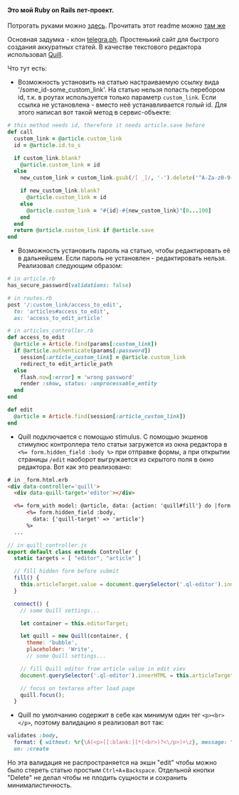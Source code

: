 #### Это мой Ruby on Rails пет-проект.

Потрогать руками можно [здесь](https://darkwrite.herokuapp.com). Прочитать этот readme можно [там же](https://darkwrite.herokuapp.com/1)

Основная задумка - клон [telegra.ph](https://telegra.ph/). Простенький сайт для быстрого создания аккуратных статей.
В качестве текстового редактора использовал [Quill](https://quilljs.com/).

Что тут есть:

* Возможность установить на статью настраиваемую ссылку вида '/some_id-some_custom_link'. На статью нельзя попасть перебором id, т.к. в роутах используется только параметр `custom_link`. Если ссылка не установлена - вместо неё устанавливается голый id.
Для этого написал вот такой метод в сервис-объекте:
```ruby
# this method needs id, therefore it needs article.save before
def call
  custom_link = @article.custom_link
  id = @article.id.to_s

  if custom_link.blank?
    @article.custom_link = id
  else
    new_custom_link = custom_link.gsub(/[ _]/, '-').delete('^A-Za-z0-9-')

    if new_custom_link.blank?
      @article.custom_link = id
    else
      @article.custom_link = "#{id}-#{new_custom_link}"[0...100]
    end
  end
  return @article.custom_link if @article.save
end
```

* Возможность установить пароль на статью, чтобы редактировать её в дальнейшем. Если пароль не установлен - редактировать нельзя.
Реализовал следующим образом:
```ruby
# in article.rb
has_secure_password(validations: false)

# in routes.rb
post '/:custom_link/access_to_edit',
  to: 'articles#access_to_edit',
  as: 'access_to_edit_article'

# in articles_controller.rb
def access_to_edit
  @article = Article.find(params[:custom_link])
  if @article.authenticate(params[:password])
    session[:article_custom_link] = @article.custom_link
    redirect_to edit_article_path
  else
    flash.now[:error] = 'wrong password'
    render :show, status: :unprocessable_entity
  end
end

def edit
  @article = Article.find(session[:article_custom_link])
end
```

* Quill подключается с помощью stimulus. С помощью экшенов стимулюс контроллера тело статьи загружется из окна редактора в `<%= form.hidden_field :body %>` при отправке формы, а при открытии страницы `/edit` наоборот выгружается из скрытого поля в окно редактора.
Вот как это реализовано:
```html
# in _form.html.erb
<div data-controller='quill'>
  <div data-quill-target='editor'></div>

  <%= form_with model: @article, data: {action: 'quill#fill'} do |form| %>
      <%= form.hidden_field :body,
        data: {'quill-target' => 'article'}
      %>
  ...
```
```js
// in quill_controller.js
export default class extends Controller {
  static targets = [ "editor", "article" ]

  // fill hidden form before submit
  fill() {
    this.articleTarget.value = document.querySelector('.ql-editor').innerHTML
  }

  connect() {
    // some Quill settings...

    let container = this.editorTarget;

    let quill = new Quill(container, {
      theme: 'bubble',
      placeholder: 'Write',
      // some Quill settings...

    // fill Quill editor from article value in edit viev
    document.querySelector('.ql-editor').innerHTML = this.articleTarget.value;

    // focus on textarea after load page
    quill.focus();
  }
```

* Quill по умолчанию содержит в себе как минимум один тег `<p><br></p>`, поэтому валидацию я реализовал вот так:
```ruby
validates :body,
  format: { without: %r{\A(<p>[[:blank:]]*(<br>)?<\/p>)+\z}, message: "can't be blank" },
  on: :create
```
Но эта валидация не распространяется на экшн "edit" чтобы можно было стереть статью простым `Ctrl+A`+`Backspace`. Отдельной кнопки "Delete" не делал чтобы не плодить сущности и сохранить минималистичность.
